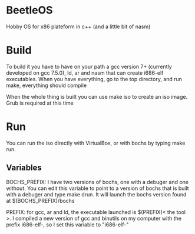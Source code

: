 # BeetleOS
Hobby OS for x86 plateform in c++ (and a little bit of nasm)

# Build

To build it you have to have on your path a gcc version 7+ (currently developed on gcc 7.5.0), ld, ar and nasm
that can create i686-elf executables.
When you have everything, go to the top directory, and run make, everything should 
compile

When the whole thing is built you can use make iso to create an iso image.
Grub is required at this time

# Run
You can run the iso directly with VirtualBox, or with bochs by typing make run.

## Variables

BOCHS_PREFIX: I have two versions of bochs, one with a debuger and one without.
You can edit this variable to point to a version of bochs that is built with a debuger
and type make drun. It will launch the bochs version found at $(BOCHS_PREFIX)/bochs

PREFIX: for gcc, ar and ld, the executable launched is $(PREFIX)< the tool >. I compiled 
a new version of gcc and binutils on my computer with the prefix i686-elf-, so I set this variable to "i686-elf-"
